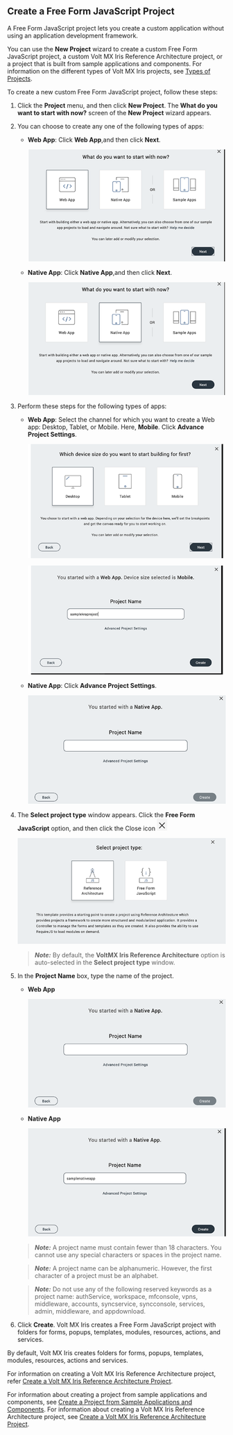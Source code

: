                           


Create a Free Form JavaScript Project
-------------------------------------

A Free Form JavaScript project lets you create a custom application without using an application development framework.

You can use the **New Project** wizard to create a custom Free Form JavaScript project, a custom Volt MX Iris Reference Architecture project, or a project that is built from sample applications and components. For information on the different types of Volt MX Iris projects, see [Types of Projects](TypesOfProjects.md).

To create a new custom Free Form JavaScript project, follow these steps: 

1.  Click the **Project** menu, and then click **New Project**. The **What do you want to start with now?** screen of the **New Project** wizard appears.
2.  You can choose to create any one of the following types of apps:
    *   **Web App**: Click **Web App**,and then click **Next**.  

          
        ![](Resources/Images/CreateWebApp_566x320.png)


    *   **Native App**: Click **Native App**,and then click **Next**.  
          
        ![](Resources/Images/CreateNativeApp_590x336.png)


3.  Perform these steps for the following types of apps:
    *   **Web App**: Select the channel for which you want to create a Web app: Desktop, Tablet, or Mobile. Here, **Mobile**. Click **Advance Project Settings**.  
          

        ![](Resources/Images/MobileWebApp_656x378.png)  
          

        ![](Resources/Images/MobileWebAppKRA_615x339.png)


    *   **Native App**: Click **Advance Project Settings**.  
          
        ![](Resources/Images/StartNativeApp_635x348.png)


4.  The **Select project type** window appears. Click the **Free Form JavaScript** option, and then click the Close icon ![](Resources/Images/CloseIcon_24x28.png)
         

      
       ![](Resources/Images/FreeFormJavaScript_653x313.png)


       > **_Note:_** By default, the **VoltMX Iris Reference Architecture** option is auto-selected in the **Select project type** window.

5.  In the **Project Name** box, type the name of the project.
    *   **Web App**  
          

        ![](Resources/Images/SampleFreeFormApp_537x295.png)


    *   **Native App**  
          

        ![](Resources/Images/SampleNativeApp_555x303.png)



      > **_Note:_** A project name must contain fewer than 18 characters. You cannot use any special characters or spaces in the project name.  

     > **_Note:_** A project name can be alphanumeric. However, the first character of a project must be an alphabet.  

     > **_Note:_** Do not use any of the following reserved keywords as a project name: authService, workspace, mfconsole, vpns, middleware, accounts, syncservice, syncconsole, services, admin, middleware, and appdownload.  

6.  Click **Create**. Volt MX Iris creates a Free Form JavaScript project with folders for forms, popups, templates, modules, resources, actions, and services.

By default, Volt MX Iris creates folders for forms, popups, templates, modules, resources, actions and services.

For information on creating a Volt MX Iris Reference Architecture project, refer [Create a Volt MX Iris Reference Architecture Project](CreateKRAProject.md).

For information about creating a project from sample applications and components, see [Create a Project from Sample Applications and Components](CreateFromSampleApp.md). For information about creating a Volt MX Iris Reference Architecture project, see [Create a Volt MX Iris Reference Architecture Project](CreateKRAProject.md).
